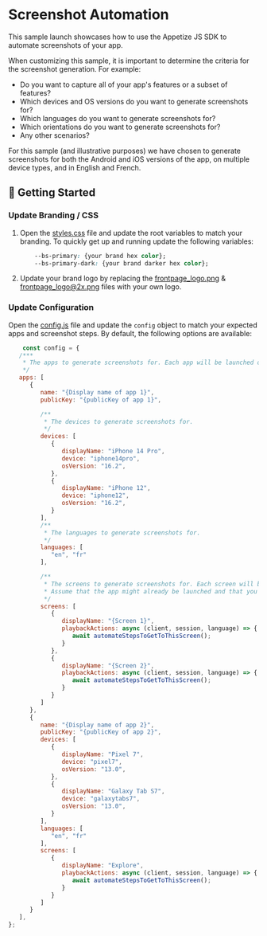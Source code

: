 # Screenshot Automation

This sample launch showcases how to use the Appetize JS SDK to automate screenshots of your app.

When customizing this sample, it is important to determine the criteria for the screenshot generation. For example:

- Do you want to capture all of your app's features or a subset of features?
- Which devices and OS versions do you want to generate screenshots for?
- Which languages do you want to generate screenshots for?
- Which orientations do you want to generate screenshots for?
- Any other scenarios?

For this sample (and illustrative purposes) we have chosen to generate screenshots for both the Android and iOS versions
of the app, on multiple device types, and in English and French.

## :hammer: Getting Started

### Update Branding / CSS

1. Open the [styles.css](css/styles.css) file and update the root variables to match your branding. To quickly get up
   and running update the following variables:

    ```css
        --bs-primary: {your brand hex color};
        --bs-primary-dark: {your brand darker hex color};
    ```

2. Update your brand logo by replacing
   the [frontpage_logo.png](i/frontpage_logo.png) & [frontpage_logo@2x.png](i/frontpage_logo@2x.png) files with your own
   logo.

### Update Configuration

Open the [config.js](js/config.js) file and update the `config` object to match your expected apps and screenshot steps.
By default, the following options are available:

```js
    const config = {
   /***
    * The apps to generate screenshots for. Each app will be launched on each device and each language.
    */
   apps: [
      {
         name: "{Display name of app 1}",
         publicKey: "{publicKey of app 1}",

         /**
          * The devices to generate screenshots for.
          */
         devices: [
            {
               displayName: "iPhone 14 Pro",
               device: "iphone14pro",
               osVersion: "16.2",
            },
            {
               displayName: "iPhone 12",
               device: "iphone12",
               osVersion: "16.2",
            }
         ],
         /**
          * The languages to generate screenshots for.
          */
         languages: [
            "en", "fr"
         ],

         /**
          * The screens to generate screenshots for. Each screen will be navigated to and a screenshot will be taken.
          * Assume that the app might already be launched and that you need to re-navigate to the screen.
          */
         screens: [
            {
               displayName: "{Screen 1}",
               playbackActions: async (client, session, language) => {
                  await automateStepsToGetToThisScreen();
               }
            },
            {
               displayName: "{Screen 2}",
               playbackActions: async (client, session, language) => {
                  await automateStepsToGetToThisScreen();
               }
            }
         ]
      },
      {
         name: "{Display name of app 2}",
         publicKey: "{publicKey of app 2}",
         devices: [
            {
               displayName: "Pixel 7",
               device: "pixel7",
               osVersion: "13.0",
            },
            {
               displayName: "Galaxy Tab S7",
               device: "galaxytabs7",
               osVersion: "13.0",
            }
         ],
         languages: [
            "en", "fr"
         ],
         screens: [
            {
               displayName: "Explore",
               playbackActions: async (client, session, language) => {
                  await automateStepsToGetToThisScreen();
               }
            }
         ]
      }
   ],
};
```
